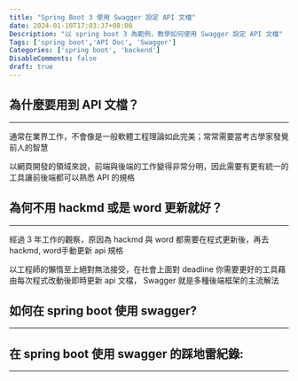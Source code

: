 ```yaml
---
title: "Spring Boot 3 使用 Swagger 設定 API 文檔"
date: 2024-01-10T17:03:37+08:00
Description: "以 spring boot 3 為範例，教學如何使用 Swagger 設定 API 文檔"
Tags: ['spring boot','API Doc', 'Swagger']
Categories: ['spring boot', 'backend']
DisableComments: false
draft: true
---
```


## 為什麼要用到 API 文檔？

--- 
通常在業界工作，不會像是一般軟體工程理論如此完美；常常需要當考古學家發覺前人的智慧

以網頁開發的領域來說，前端與後端的工作變得非常分明，因此需要有更有統一的工具讓前後端都可以熟悉 API 的規格

## 為何不用 hackmd 或是 word 更新就好？

---
經過 3 年工作的觀察，原因為 hackmd 與 word 都需要在程式更新後，再去 hackmd, word手動更新 api 規格

以工程師的懶惰至上絕對無法接受，在社會上面對 deadline 你需要更好的工具藉由每次程式改動後即時更新 api 文檔， Swagger 就是多種後端框架的主流解法

## 如何在 spring boot 使用 swagger? 

---

## 在 spring boot 使用 swagger 的踩地雷紀錄: 

---